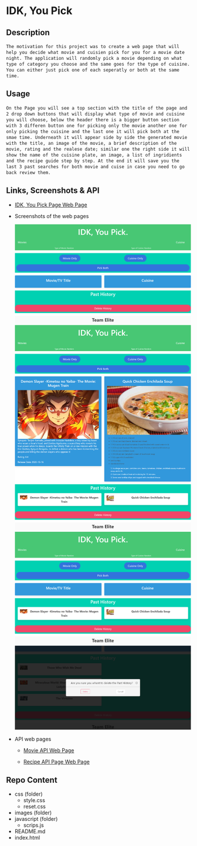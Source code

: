 # IDK, You Pick

## Description

    The motivation for this project was to create a web page that will help you decide what movie and cuisien pick for you for a movie date night. The application will randomly pick a movie depending on what type of category you choose and the same goes for the type of cuisine. You can either just pick one of each seperatly or both at the same time.

## Usage

    On the Page you will see a top section with the title of the page and 2 drop down buttons that will display what type of movie and cuisine you will choose, below the header there is a bigger button section with 3 differen button one for picking only the movie another one for only picking the cuisine and the last one it will pick both at the smae time. Underneath it will appear side by side the generated movie with the title, an image of the movie, a brief description of the movie, rating and the realese date; similar one the right side it will show the name of the cuisine plate, an image, a list of ingridients and the recipe guide step by step. At the end it will save you the last 3 past searches for both movie and cuise in case you need to go back review them.

## Links, Screenshots & API

 * [IDK, You Pick Page Web Page](https://arielo5.github.io/Group-Collaboration/)

 * Screenshots of the web pages

    ![IDK, You Pick Page Web Page](./assets/img/IDK_You_Pick_01.png/)
    ![IDK, You Pick Page Web Page](./assets/img/IDK_You_Pick_02.png/)
    ![IDK, You Pick Page Web Page](./assets/img/IDK_You_Pick_03.png/)
    ![IDK, You Pick Page Web Page](./assets/img/IDK_You_Pick_04.png/)

 * API web pages

    * [Movie API Web Page](https://www.themoviedb.org/documentation/api)

    * [Recipe API Page Web Page](https://spoonacular.com/food-api)
    

## Repo Content
* css (folder)
    * style.css
    * reset.css
* images (folder)
* javascript (folder)
    * scrips.js 
* README.md
* index.html
